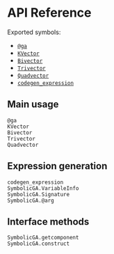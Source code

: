 # API Reference

Exported symbols:
- [`@ga`](@ref)
- [`KVector`](@ref)
- [`Bivector`](@ref)
- [`Trivector`](@ref)
- [`Quadvector`](@ref)
- [`codegen_expression`](@ref)

## Main usage

```@docs
@ga
KVector
Bivector
Trivector
Quadvector
```

## Expression generation

```@docs
codegen_expression
SymbolicGA.VariableInfo
SymbolicGA.Signature
SymbolicGA.@arg
```

## Interface methods

```@docs
SymbolicGA.getcomponent
SymbolicGA.construct
```
